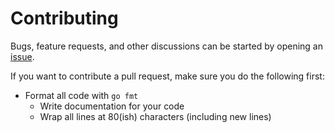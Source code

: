 # Contributing

Bugs, feature requests, and other discussions can be started by opening an
[issue][issues].

If you want to contribute a pull request, make sure you do the following first:

  - Format all code with `go fmt`
	- Write documentation for your code
	- Wrap all lines at 80(ish) characters (including new lines)


[issues]: https://bitbucket.org/SamWhited/applogger/issues
